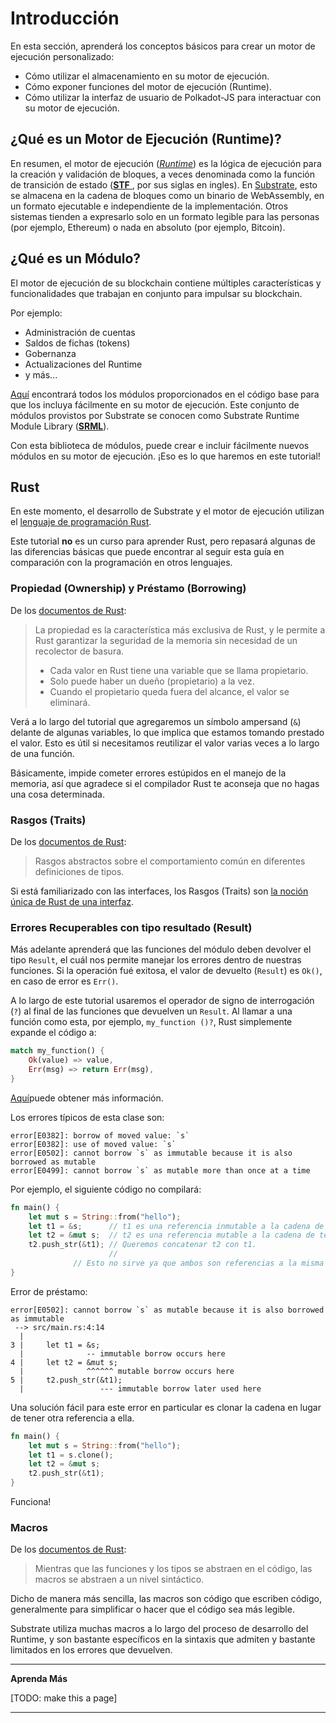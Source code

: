Introducción
===

En esta sección, aprenderá los conceptos básicos para crear un motor de ejecución personalizado:

- Cómo utilizar el almacenamiento en su motor de ejecución.
- Cómo exponer funciones del motor de ejecución (Runtime).
- Cómo utilizar la interfaz de usuario de Polkadot-JS para interactuar con su motor de ejecución.

## ¿Qué es un Motor de Ejecución (Runtime)?

En resumen, el motor de ejecución ([*Runtime*](https://substrate.dev/docs/en/overview/glossary#runtime)) es la lógica de ejecución para la creación y validación de bloques, a veces denominada como la función de transición de estado ([**STF** ](https://substrate.dev/docs/en/overview/glossary#stf-state-transition-function), por sus siglas en ingles). En [Substrate](https://substrate.dev/docs/en/overview/glossary#substrate), esto se almacena en la cadena de bloques como un binario de WebAssembly, en un formato ejecutable e independiente de la implementación. Otros sistemas tienden a expresarlo solo en un formato legible para las personas (por ejemplo, Ethereum) o nada en absoluto (por ejemplo, Bitcoin).

## ¿Qué es un Módulo?

El motor de ejecución de su blockchain contiene múltiples características y funcionalidades que trabajan en conjunto para impulsar su blockchain. 

Por ejemplo:
- Administración de cuentas
- Saldos de fichas (tokens)
- Gobernanza
- Actualizaciones del Runtime
- y más...

[Aquí](https://github.com/paritytech/substrate/tree/master/srml) encontrará todos los módulos proporcionados en el código base para que los incluya fácilmente en su motor de ejecución. Este conjunto de módulos provistos por Substrate se conocen como Substrate Runtime Module Library ([**SRML**](https://substrate.dev/docs/en/overview/glossary#srml-substrate-runtime-module-library)).

Con esta biblioteca de módulos, puede crear e incluir fácilmente nuevos módulos en su motor de ejecución. ¡Eso es lo que haremos en este tutorial!

## Rust

En este momento, el desarrollo de Substrate y el motor de ejecución utilizan el [lenguaje de programación Rust](https://www.parity.io/why-rust/).

Este tutorial **no** es un curso para aprender Rust, pero repasará algunas de las diferencias básicas que puede encontrar al seguir esta guía en comparación con la programación en otros lenguajes.

### Propiedad (Ownership) y Préstamo (Borrowing)

De los [documentos de Rust](https://doc.rust-lang.org/book/ownership.html):

> La propiedad es la característica más exclusiva de Rust, y le permite a Rust garantizar la seguridad de la memoria sin necesidad de un recolector de basura.
>
> - Cada valor en Rust tiene una variable que se llama propietario.
> - Solo puede haber un dueño (propietario) a la vez.
> - Cuando el propietario queda fuera del alcance, el valor se eliminará.

Verá a lo largo del tutorial que agregaremos un símbolo ampersand (`&`) delante de algunas variables, lo que implica que estamos tomando prestado el valor. Esto es útil si necesitamos reutilizar el valor varias veces a lo largo de una función.

Básicamente, impide cometer errores estúpidos en el manejo de la memoria, así que agradece si el compilador Rust te aconseja que no hagas una cosa determinada.

### Rasgos (Traits)

De los [documentos de Rust](https://doc.rust-lang.org/book/traits.html):

> Rasgos abstractos sobre el comportamiento común en diferentes definiciones de tipos.

Si está familiarizado con las interfaces, los Rasgos (Traits) son [la noción única de Rust de una interfaz](https://blog.rust-lang.org/2015/05/11/traits.html).

### Errores Recuperables con tipo resultado (Result)

Más adelante aprenderá que las funciones del módulo deben devolver el tipo `Result`, el cuál nos permite manejar los errores dentro de nuestras funciones. Si la operación fué exitosa, el valor de devuelto (`Result`) es `Ok()`, en caso de error es `Err()`.

A lo largo de este tutorial usaremos el operador de signo de interrogación (`?`) al final de las funciones que devuelven un `Result`. Al llamar a una función como esta, por ejemplo, `my_function ()?`, Rust simplemente expande el código a:

```rust
match my_function() {
    Ok(value) => value,
    Err(msg) => return Err(msg),
}
```

[Aquí](https://doc.rust-lang.org/book/ch09-02-recoverable-errors-with-result.html)puede obtener más información.

Los errores típicos de esta clase son:

```
error[E0382]: borrow of moved value: `s`
error[E0382]: use of moved value: `s`
error[E0502]: cannot borrow `s` as immutable because it is also borrowed as mutable
error[E0499]: cannot borrow `s` as mutable more than once at a time
```

Por ejemplo, el siguiente código no compilará:

```rust
fn main() {
    let mut s = String::from("hello");
    let t1 = &s;      // t1 es una referencia inmutable a la cadena de texto (String).
    let t2 = &mut s;  // t2 es una referencia mutable a la cadena de texto (String).
    t2.push_str(&t1); // Queremos concatenar t2 con t1.
                      //
		      // Esto no sirve ya que ambos son referencias a la misma cadena subyacente.
}
```
Error de préstamo:

```
error[E0502]: cannot borrow `s` as mutable because it is also borrowed as immutable
 --> src/main.rs:4:14
  |
3 |     let t1 = &s;
  |              -- immutable borrow occurs here
4 |     let t2 = &mut s;
  |              ^^^^^^ mutable borrow occurs here
5 |     t2.push_str(&t1);
  |                 --- immutable borrow later used here
```

Una solución fácil para este error en particular es clonar la cadena en lugar de tener otra referencia a ella.

```rust
fn main() {
    let mut s = String::from("hello");
    let t1 = s.clone();
    let t2 = &mut s;
    t2.push_str(&t1);
}
```

Funciona!

### Macros

De los [documentos de Rust](https://doc.rust-lang.org/book/macros.html):

> Mientras que las funciones y los tipos se abstraen en el código, las macros se abstraen a un nivel sintáctico.

Dicho de manera más sencilla, las macros son código que escriben código, generalmente para simplificar o hacer que el código sea más legible.

Substrate utiliza muchas macros a lo largo del proceso de desarrollo del Runtime, y son bastante específicos en la sintaxis que admiten y bastante limitados en los errores que devuelven.

---
**Aprenda Más**

[TODO: make this a page]

---
